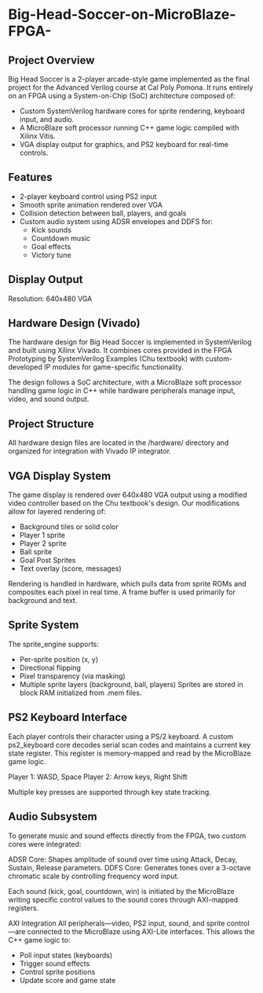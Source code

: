 # Big-Head-Soccer-on-MicroBlaze-FPGA-

## Project Overview
Big Head Soccer is a 2-player arcade-style game implemented as the final project for the Advanced Verilog course at Cal Poly Pomona. It runs entirely on an FPGA using a System-on-Chip (SoC) architecture composed of:
- Custom SystemVerilog hardware cores for sprite rendering, keyboard input, and audio.
- A MicroBlaze soft processor running C++ game logic compiled with Xilinx Vitis.
- VGA display output for graphics, and PS2 keyboard for real-time controls.

## Features
- 2-player keyboard control using PS2 input
- Smooth sprite animation rendered over VGA
- Collision detection between ball, players, and goals
- Custom audio system using ADSR envelopes and DDFS for:
  - Kick sounds
  - Countdown music
  - Goal effects
  - Victory tune

## Display Output
Resolution: 640x480 VGA

## Hardware Design (Vivado)
The hardware design for Big Head Soccer is implemented in SystemVerilog and built using Xilinx Vivado. It combines cores provided in the FPGA Prototyping by SystemVerilog Examples (Chu textbook) with custom-developed IP modules for game-specific functionality.

The design follows a SoC architecture, with a MicroBlaze soft processor handling game logic in C++ while hardware peripherals manage input, video, and sound output.

## Project Structure
All hardware design files are located in the /hardware/ directory and organized for integration with Vivado IP integrator.

## VGA Display System
The game display is rendered over 640x480 VGA output using a modified video controller based on the Chu textbook's design. Our modifications allow for layered rendering of:
- Background tiles or solid color
- Player 1 sprite
- Player 2 sprite
- Ball sprite
- Goal Post Sprites
- Text overlay (score, messages)

Rendering is handled in hardware, which pulls data from sprite ROMs and composites each pixel in real time. A frame buffer is used primarily for background and text.

## Sprite System
The sprite_engine supports:
- Per-sprite position (x, y)
- Directional flipping
- Pixel transparency (via masking)
- Multiple sprite layers (background, ball, players)
Sprites are stored in block RAM initialized from .mem files.

## PS2 Keyboard Interface
Each player controls their character using a PS/2 keyboard. A custom ps2_keyboard core decodes serial scan codes and maintains a current key state register. This register is memory-mapped and read by the MicroBlaze game logic.

Player 1: WASD, Space
Player 2: Arrow keys, Right Shift

Multiple key presses are supported through key state tracking.

## Audio Subsystem
To generate music and sound effects directly from the FPGA, two custom cores were integrated:

ADSR Core: Shapes amplitude of sound over time using Attack, Decay, Sustain, Release parameters.
DDFS Core: Generates tones over a 3-octave chromatic scale by controlling frequency word input.

Each sound (kick, goal, countdown, win) is initiated by the MicroBlaze writing specific control values to the sound cores through AXI-mapped registers.

AXI Integration
All peripherals—video, PS2 input, sound, and sprite control—are connected to the MicroBlaze using AXI-Lite interfaces. This allows the C++ game logic to:
- Poll input states (keyboards)
- Trigger sound effects
- Control sprite positions
- Update score and game state
